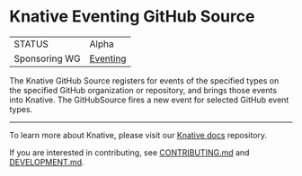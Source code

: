 # Knative Eventing GitHub Source

|               |                                                                                                                    |
| ------------- | ------------------------------------------------------------------------------------------------------------------ |
| STATUS        | Alpha                                                                                                              |
| Sponsoring WG | [Eventing](https://github.com/knative/community/blob/main/working-groups/WORKING-GROUPS.md#eventing)               |

The Knative GitHub Source registers for events of the specified types on the
specified GitHub organization or repository, and brings those events into
Knative. The GitHubSource fires a new event for selected GitHub event types.

---

To learn more about Knative, please visit our
[Knative docs](https://github.com/knative/docs) repository.

If you are interested in contributing, see [CONTRIBUTING.md](./CONTRIBUTING.md)
and [DEVELOPMENT.md](./DEVELOPMENT.md).
